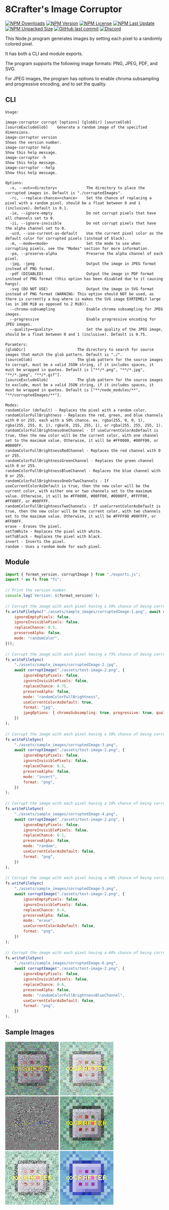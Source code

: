 # 8Crafter's Image Corruptor

<!-- ![Thumbnail](./assets/thumbnail.png) -->

[![NPM Downloads](https://img.shields.io/npm/d18m/image-corruptor)](https://npmjs.com/package/image-corruptor)
[![NPM Version](https://img.shields.io/npm/v/image-corruptor)](https://npmjs.com/package/image-corruptor)
[![NPM License](https://img.shields.io/npm/l/image-corruptor)](https://npmjs.com/package/image-corruptor)
[![NPM Last Update](https://img.shields.io/npm/last-update/image-corruptor)](https://npmjs.com/package/image-corruptor)
[![NPM Unpacked Size](https://img.shields.io/npm/unpacked-size/image-corruptor)](https://npmjs.com/package/image-corruptor)
[![GitHub last commit](https://img.shields.io/github/last-commit/8Crafter-Studios/random-image-generator)](https://github.com/8Crafter-Studios/random-image-generator/commits/main)
[![Discord](https://img.shields.io/discord/1213197616570048512?logo=discord&label=discord&link=https%3A%2F%2Fdiscord.gg%2FjrCTeHGuhx)](https://discord.gg/jrCTeHGuhx)

This Node.js program generates images by setting each pixel to a randomly colored pixel.

It has both a CLI and module exports.

The program supports the following image formats: PNG, JPEG, PDF, and SVG.

For JPEG images, the program has options to enable chroma subsampling and progressive encoding, and to set the quality.

## CLI

```
Usage:

image-corruptor corrupt [options] [globDir] [sourceGlob] [sourceExcludeGlob]    Generate a random image of the specified dimensions.
image-corruptor version                                                         Shows the version number.
image-corruptor help                                                            Show this help message.
image-corruptor -h                                                              Show this help message.
image-corruptor --help                                                          Show this help message.

Options:
  -o, --out=<directory>             The directory to place the corrupted images in. Default is "./corruptedImages".
  -rc, --replace-chance=<chance>    Set the chance of replacing a pixel with a random pixel, should be a float between 0 and 1 (inclusive). Default is 0.1.
  -ie, --ignore-empty               Do not corrupt pixels that have all channels set to 0.
  -ii, --ignore-invisible           Do not corrupt pixels that have the alpha channel set to 0.
  -ucd, --use-current-as-default    Use the current pixel color as the default color for corrupted pixels (instead of black).
  -m, --mode=<mode>                 Set the mode to use when corrupting pixels, see the "Modes" section for more information.
  -pa, --preserve-alpha             Preserve the alpha channel of each pixel.
  -jpg, -jpeg                       Output the image in JPEG format instead of PNG format.
  -pdf (DISABLED)                   Output the image in PDF format instead of PNG format (this option has been disabled due to it causing hangs).
  -svg (DO NOT USE)                 Output the image in SVG format instead of PNG format (WARNING: This option should NOT be used, as there is currently a bug where is makes the SVG image EXRTEMELY large (as in 100 MiB as opposed to 2 MiB)).
  --chroma-subsampling              Enable chroma subsampling for JPEG images.
  --progressive                     Enable progressive encoding for JPEG images.
  --quality=<quality>               Set the quality of the JPEG image, should be a float between 0 and 1 (inclusive). Default is 0.75.

Paramters:
[globDir]                       The directory to search for source images that match the glob pattern. Default is "./".
[sourceGlob]                    The glob pattern for the source images to corrupt, must be a valid JSON string, if it includes spaces, it must be wrapped in quotes. Default is ["**/*.png", "**/*.jpg", "**/*.jpeg", "**/*.gif"].
[sourceExcludeGlob]             The glob pattern for the source images to exclude, must be a valid JSON string, if it includes spaces, it must be wrapped in quotes. Default is ["**/node_modules/**", "**/corruptedImages/**"].

Modes:
randomColor (default) - Replaces the pixel with a random color.
randomColorFullBrightness - Replaces the red, green, and blue channels with 0 or 255, each with a 50% chance. ex. rgba(255, 0, 0, 1), rgba(255, 255, 0, 1), rgba(0, 255, 255, 1), or rgba(255, 255, 255, 1).
randomColorFullBrightnessOneChannel - If useCurrentColorAsDefault is true, then the new color will be the current color, with one channel set to the maximum value. Otherwise, it will be #FF0000, #00FF00, or #0000FF.
randomColorFullBrightnessRedChannel - Replaces the red channel with 0 or 255.
randomColorFullBrightnessGreenChannel - Replaces the green channel with 0 or 255.
randomColorFullBrightnessBlueChannel - Replaces the blue channel with 0 or 255.
randomColorFullBrightnessOneOrTwoChannels - If useCurrentColorAsDefault is true, then the new color will be the current color, with either one or two channels set to the maximum value. Otherwise, it will be #FF0000, #00FF00, #0000FF, #FFFF00, #FF00FF, or #00FFFF.
randomColorFullBrightnessTwoChannels - If useCurrentColorAsDefault is true, then the new color will be the current color, with two channels set to the maximum value. Otherwise, it will be #FFFF00 #00FFFF, or #FF00FF.
erase - Erases the pixel.
setToWhite - Replaces the pixel with white.
setToBlack - Replaces the pixel with black.
invert - Inverts the pixel.
random - Uses a random mode for each pixel.
```

## Module

```js
import { format_version, corruptImage } from "./exports.js";
import * as fs from "fs";

// Print the version number.
console.log(`Version: ${format_version}`);

// Corrupt the image with each pixel having a 50% chance of being corrupted, using the "randomColor" mode, and save it to ../assets/sample_images/corruptedImage-1.png.
fs.writeFileSync("./assets/sample_images/corruptedImage-1.png", await corruptImage("./assets/test-image-2.png", {
    ignoreEmptyPixels: false,
    ignoreInvisiblePixels: false,
    replaceChance: 0.5,
    preserveAlpha: false,
    mode: "randomColor",
}));

// Corrupt the image with each pixel having a 75% chance of being corrupted, using the "randomColorFullBrightness" mode, using the current pixel color as the default color, and save it to ../assets/sample_images/corruptedImage-2.jpg.
fs.writeFileSync(
    "./assets/sample_images/corruptedImage-2.jpg",
    await corruptImage("./assets/test-image-2.png", {
        ignoreEmptyPixels: false,
        ignoreInvisiblePixels: false,
        replaceChance: 0.75,
        preserveAlpha: false,
        mode: "randomColorFullBrightness",
        useCurrentColorAsDefault: true,
        format: "jpg",
        jpegOptions: { chromaSubsampling: true, progressive: true, quality: 1 },
    })
);

// Corrupt the image with each pixel having a 50% chance of being corrupted, using the "invert" mode, and save it to ../assets/sample_images/corruptedImage-3.png.
fs.writeFileSync(
    "./assets/sample_images/corruptedImage-3.png",
    await corruptImage("./assets/test-image-2.png", {
        ignoreEmptyPixels: false,
        ignoreInvisiblePixels: false,
        replaceChance: 0.5,
        preserveAlpha: false,
        mode: "invert",
        format: "png",
    })
);

// Corrupt the image with each pixel having a 10% chance of being corrupted, using a random mode for each pixel, and save it to ../assets/sample_images/corruptedImage-4.png.
fs.writeFileSync(
    "./assets/sample_images/corruptedImage-4.png",
    await corruptImage("./assets/test-image-2.png", {
        ignoreEmptyPixels: false,
        ignoreInvisiblePixels: false,
        replaceChance: 0.1,
        preserveAlpha: false,
        mode: "random",
        useCurrentColorAsDefault: false,
        format: "png",
    })
);

// Corrupt the image with each pixel having a 40% chance of being corrupted, using the "erase" model, and save it to ../assets/sample_images/corruptedImage-5.png.
fs.writeFileSync(
    "./assets/sample_images/corruptedImage-5.png",
    await corruptImage("./assets/test-image-2.png", {
        ignoreEmptyPixels: false,
        ignoreInvisiblePixels: false,
        replaceChance: 0.4,
        preserveAlpha: false,
        mode: "erase",
        useCurrentColorAsDefault: false,
        format: "png",
    })
);

// Corrupt the image with each pixel having a 60% chance of being corrupted, using the "randomColorFullBrightnessBlueChannel" model, and save it to ../assets/sample_images/corruptedImage-6.png.
fs.writeFileSync(
    "./assets/sample_images/corruptedImage-6.png",
    await corruptImage("./assets/test-image-2.png", {
        ignoreEmptyPixels: false,
        ignoreInvisiblePixels: false,
        replaceChance: 0.6,
        preserveAlpha: false,
        mode: "randomColorFullBrightnessBlueChannel",
        useCurrentColorAsDefault: false,
        format: "png",
    })
);
```

## Sample Images

![Sample Image 1](./assets/sample_images/corruptedImage-1.png)
![Sample Image 2](./assets/sample_images/corruptedImage-2.jpg)
![Sample Image 3](./assets/sample_images/corruptedImage-3.png)
![Sample Image 4](./assets/sample_images/corruptedImage-4.png)
![Sample Image 5](./assets/sample_images/corruptedImage-5.png)
![Sample Image 6](./assets/sample_images/corruptedImage-6.png)
<!-- ![Sample Image 5](./assets/sample_images/corruptedImage-5.pdf) -->
<!-- ![Sample Image 6](./assets/sample_images/corruptedImage-6.svg) -->
